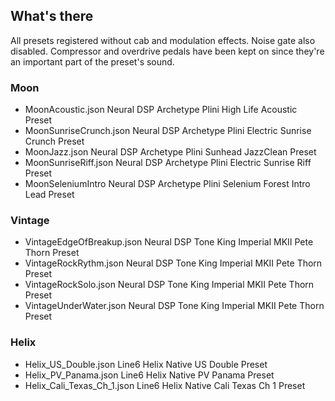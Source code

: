 ## What's there

All presets registered without cab and modulation effects. Noise gate
also disabled. Compressor and overdrive pedals have been kept on
since they're an important part of the preset's sound.

### Moon

- MoonAcoustic.json Neural DSP Archetype Plini High Life Acoustic Preset
- MoonSunriseCrunch.json Neural DSP Archetype Plini Electric Sunrise Crunch Preset
- MoonJazz.json Neural DSP Archetype Plini Sunhead JazzClean Preset
- MoonSunriseRiff.json Neural DSP Archetype Plini Electric Sunrise Riff Preset
- MoonSeleniumIntro Neural DSP Archetype Plini Selenium Forest Intro Lead Preset

### Vintage

- VintageEdgeOfBreakup.json Neural DSP Tone King Imperial MKII Pete Thorn Preset
- VintageRockRythm.json Neural DSP Tone King Imperial MKII Pete Thorn Preset
- VintageRockSolo.json Neural DSP Tone King Imperial MKII Pete Thorn Preset
- VintageUnderWater.json Neural DSP Tone King Imperial MKII Pete Thorn Preset

### Helix

- Helix_US_Double.json Line6 Helix Native US Double Preset
- Helix_PV_Panama.json Line6 Helix Native PV Panama Preset
- Helix_Cali_Texas_Ch_1.json Line6 Helix Native Cali Texas Ch 1 Preset
